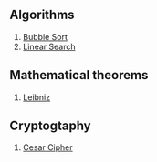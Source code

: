 ## Algorithms
1. [Bubble Sort](/sort/main.c)
2. [Linear Search](/lienarSearch/main.cpp)

## Mathematical theorems
1. [Leibniz](/leibniz/main.c)

## Cryptogtaphy
1. [Cesar Cipher](/cesarCipher/main.c)
